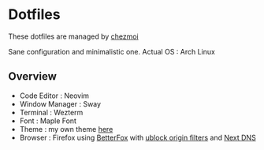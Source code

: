# Dotfiles

These dotfiles are managed by [chezmoi](https://www.chezmoi.io/)

Sane configuration and minimalistic one.
Actual OS : Arch Linux

## Overview

- Code Editor : Neovim
- Window Manager : Sway
- Terminal : Wezterm
- Font : Maple Font
- Theme : my own theme [here](https://github.com/Yushi5058/expressoft)
- Browser : Firefox using [BetterFox](https://github.com/yokoffing/Betterfox)
  with [ublock origin filters](https://github.com/yokoffing/filterlists#guidelines)
  and [Next DNS](https://github.com/yokoffing/NextDNS-Config)
